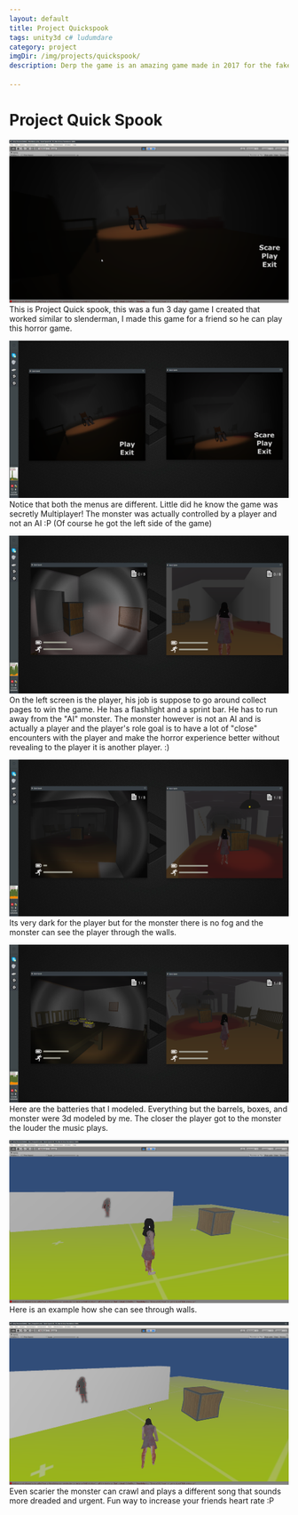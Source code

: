 ```yaml
---
layout: default
title: Project Quickspook
tags: unity3d c# ludumdare
category: project
imgDir: /img/projects/quickspook/
description: Derp the game is an amazing game made in 2017 for the fake game jam that doesn't exist. This is just a template for the games discription so don't take this to seriously. I could use lorem ipsum but this is more fun. Welp I need more lines so the quick brown fox jumped over the lazy dog.

---
```



Project Quick Spook
================

![Picture](/img/projects/quickspook/4.png)
This is Project Quick spook, this was a fun 3 day game I created that worked similar to slenderman, I made this game for a friend so he can play this horror game.

![Picture](/img/projects/quickspook/6.png)
Notice that both the menus are different. Little did he know the game was secretly Multiplayer! The monster was actually controlled by a player and not an AI :P (Of course he got the left side of the game)

![Picture](/img/projects/quickspook/1.png)
On the left screen is the player, his job is suppose to go around collect pages to win the game. He has a flashlight and a sprint bar. He has to run away from the "AI" monster. The monster however is not an AI and is actually a player and the player's role goal is to have a lot of "close" encounters with the player and make the horror experience better without revealing to the player it is another player. :)

![Picture](/img/projects/quickspook/5.png)
Its very dark for the player but for the monster there is no fog and  the monster can see the player through the walls.

![Picture](/img/projects/quickspook/7.png)
Here are the batteries that I modeled. Everything but the barrels, boxes, and monster were 3d modeled by me. The closer the player got to the monster the louder the music plays.

![Picture](/img/projects/quickspook/2.png)
Here is an example how she can see through walls.

![Picture](/img/projects/quickspook/3.png)
Even scarier the monster can crawl and plays a different song  that sounds more dreaded and urgent. Fun way to increase your friends heart rate :P

